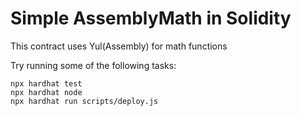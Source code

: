 # Simple AssemblyMath in Solidity

This contract uses Yul(Assembly) for math functions

Try running some of the following tasks:

```shell
npx hardhat test
npx hardhat node
npx hardhat run scripts/deploy.js
```
